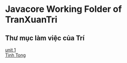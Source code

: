 # Javacore Working Folder of TranXuanTri
## Thư mục làm việc của Trí
 
 <a href="https://github.com/FASTTRACKSE/FTJD1801_JavaCore/tree/master/TranXuanTri/Unit1/src"> unit 1 </a> <br>
 <a href="https://github.com/FASTTRACKSE/FTJD1801_JavaCore/blob/master/TranXuanTri/Unit1/src/bai1/TinhTong.java"> Tinh Tong </a>
